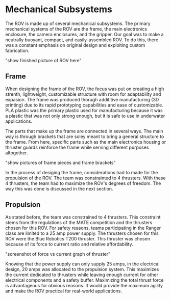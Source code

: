 # Mechanical Subsystems

The ROV is made up of several mechanical subsystems. The primary mechanical systems of the ROV are the frame, the main electronics
enclosure, the camera enclosures, and the gripper. Our goal was to make a neutrally buoyant, compact, and easily-assembled ROV. To do this, there was a constant emphasis on original design and exploiting custom fabrication.

"show finished picture of ROV here"

## Frame

When designing the frame of the ROV, the focus was put on creating a high strenth, lightweight, customizable structure with room for adaptability and expasion. The frame was produced thorugh addititive manufacturing (3D printing) due to its rapid prototyping capabilities and ease of customizable. PLA plastic was the primary plastic used for manufacturing because it was a plastic that was not only strong enough, but it is safe to use in underwater applications.

The parts that make up the frame are connected in several ways. The main way is through brackets that are soley meant to bring a general structure to the frame. From here, specific parts such as the main electronics housing or thruster guards reinforce the frame while serving different purposes altogether.

"show pictures of frame pieces and frame brackets"

In the process of desiging the frame, considerations had to made for the propulsion of the ROV. The team was constrainted to 4 thrusters. With these 4 thrusters, the team had to maximize the ROV's degrees of freedom. The way this was done is discussed in the next section.

## Propulsion

As stated before, the team was constrained to 4 thrusters. This constraint stems from the regulations of the MATE competition and the thrusters chosen for this ROV. For safety reasons, teams participating in the Ranger class are limited to a 25 amp power supply. The thrusters chosen for this ROV were the Blue Robotics T200 thruster. This thruster was chosen because of its force to current ratio and relative affordability.

"screenshot of force vs current graph of thruster"

Knowing that the power supply can only supply 25 amps, in the electrical design, 20 amps was allocated to the propulsion system. This maximizes the current dedicated to thrusters while leaving enough current for other electrical components and a safety buffer. Maximizing the total thrust force is advantageous for obvious reasons. It would provide the maximum agility and make the ROV practical for real-world applications. 



